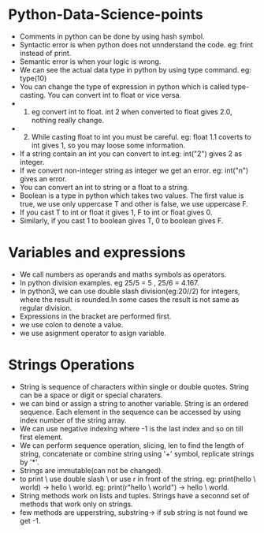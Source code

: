 # Python-Data-Science-points
* Comments in python can be done by using hash symbol.
* Syntactic error is when python does not unnderstand the code. eg: frint instead of print.
* Semantic error is when your logic is wrong.
* We can see the actual data type in python by using type command. eg: type(10)
* You can change the type of expression in python which is called type-casting. You can convert int to float or vice versa.
* 1. eg convert int to float. int 2 when converted to float gives 2.0, nothing really change.
* 2. While casting float to int you must be careful. eg: float 1.1 coverts to int gives 1, so you may loose some information.
* If a string contain an int you can convert to int.eg: int("2") gives 2 as integer.
* If we convert non-integer string as integer we get an error. eg: int("n") gives an error.
* You can convert an int to string or a float to a string.
* Boolean is a type in python which takes two values. The first value is true, we use only uppercase T and other is false, we use uppercase F.
* If you cast T to int or float it gives 1, F to int or float gives 0.
* Similarly, if you cast 1 to boolean gives T, 0 to boolean gives F.
# Variables and expressions
* We call numbers as operands and maths symbols as operators.
* In python division examples. eg 25/5 = 5 , 25/6 = 4.167.
* In python3, we can use double slash division(eg:20//2) for integers, where the result is rounded.In some cases the result is not same as regular division.
* Expressions in the bracket are performed first.
* we use colon to denote a value.
* we use asignment operator to asign variable. 
# Strings Operations
* String is sequence of characters within single or double quotes. String can be a space or digit or special charaters.
* we can bind or assign a string to another variable. String is an ordered sequence. Each element in the sequence can be accessed by using index number of the string array.
* We can use negative indexing where -1 is the last index and so on till first element.
* We can perform sequence operation, slicing, len to find the length of string, concatenate or combine string using '+' symbol, replicate strings by '*'.
* Strings are immutable(can not be changed).
* to print \ use double slash \\ or use r in front of the string. eg: print(hello \\ world) -> hello \ world. eg: print(r"hello \ world") -> hello \ world.
* String methods work on lists and tuples. Strings have a seconnd set of methods that work only on strings. 
* few methods are upperstring, substring-> if sub string is not found we get -1.


